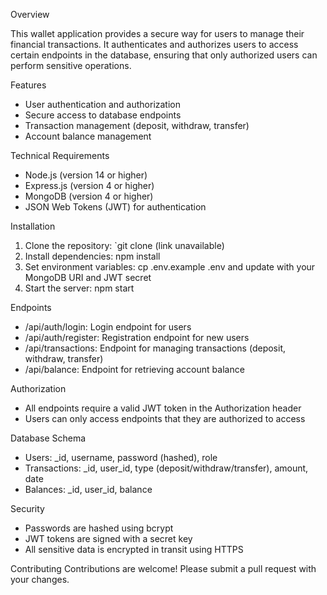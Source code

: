 Overview

This wallet application provides a secure way for users to manage their financial transactions. It authenticates and authorizes users to access certain endpoints in the database, ensuring that only authorized users can perform sensitive operations.

Features

- User authentication and authorization
- Secure access to database endpoints
- Transaction management (deposit, withdraw, transfer)
- Account balance management

Technical Requirements

- Node.js (version 14 or higher)
- Express.js (version 4 or higher)
- MongoDB (version 4 or higher)
- JSON Web Tokens (JWT) for authentication

Installation

1. Clone the repository: `git clone (link unavailable)
2. Install dependencies: npm install
3. Set environment variables: cp .env.example .env and update with your MongoDB URI and JWT secret
4. Start the server: npm start

Endpoints

- /api/auth/login: Login endpoint for users
- /api/auth/register: Registration endpoint for new users
- /api/transactions: Endpoint for managing transactions (deposit, withdraw, transfer)
- /api/balance: Endpoint for retrieving account balance

Authorization

- All endpoints require a valid JWT token in the Authorization header
- Users can only access endpoints that they are authorized to access

Database Schema

- Users: _id, username, password (hashed), role
- Transactions: _id, user_id, type (deposit/withdraw/transfer), amount, date
- Balances: _id, user_id, balance

Security

- Passwords are hashed using bcrypt
- JWT tokens are signed with a secret key
- All sensitive data is encrypted in transit using HTTPS

Contributing
Contributions are welcome! Please submit a pull request with your changes.
